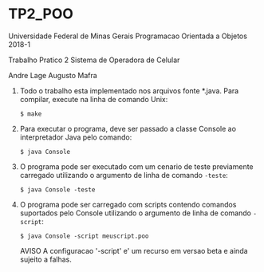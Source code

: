 # TP2_POO
Universidade Federal de Minas Gerais
Programacao Orientada a Objetos
2018-1

Trabalho Pratico 2
Sistema de Operadora de Celular

Andre Lage
Augusto Mafra

1. Todo o trabalho esta implementado nos arquivos fonte \*.java. Para
   compilar, execute na linha de comando Unix:

    ```
    $ make
    ```

2. Para executar o programa, deve ser passado a classe Console ao interpretador
   Java pelo comando:

    ```
    $ java Console
    ```
3. O programa pode ser executado com um cenario de teste previamente carregado
   utilizando o argumento de linha de comando `-teste`:

    ```
    $ java Console -teste
    ```
4. O programa pode ser carregado com scripts contendo comandos suportados pelo
   Console utilizando o argumento de linha de comando `-script`:

    ```
    $ java Console -script meuscript.poo
    ```
   AVISO A configuracao '-script' e' um recurso em versao beta e ainda sujeito a
   falhas.
